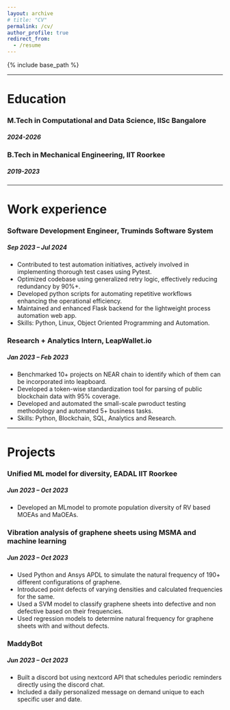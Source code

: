 ```yaml
---
layout: archive
# title: "CV" 
permalink: /cv/
author_profile: true
redirect_from:
  - /resume
---
```


{% include base_path %}

------
# Education

### M.Tech in Computational and Data Science, IISc Bangalore
##### 2024-2026
### B.Tech in Mechanical Engineering, IIT Roorkee
##### 2019-2023

------
# Work experience

### Software Development Engineer, Truminds Software System                  
##### Sep 2023 – Jul 2024
* Contributed to test automation initiatives, actively involved in implementing thorough test cases using Pytest.
* Optimized codebase using generalized retry logic, effectively reducing redundancy by 90%+.
* Developed python scripts for automating repetitive workflows enhancing the operational efficiency.
* Maintained and enhanced Flask backend for the lightweight process automation web app.
* Skills: Python, Linux, Object Oriented Programming and Automation.

### Research + Analytics Intern, LeapWallet.io                               
##### Jan 2023 – Feb 2023
* Benchmarked 10+ projects on NEAR chain to identify which of them can be incorporated into leapboard.
* Developed a token-wise standardization tool for parsing of public blockchain data with 95% coverage.
* Developed and automated the small-scale pwroduct testing methodology and automated 5+ business tasks.
* Skills: Python, Blockchain, SQL, Analytics and Research.

------
# Projects

### Unified ML model for diversity, EADAL IIT Roorkee                        
##### Jun 2023 – Oct 2023
* Developed an MLmodel to promote population diversity of RV based MOEAs and MaOEAs.

### Vibration analysis of graphene sheets using MSMA and machine learning    
##### Jun 2023 – Oct 2023
* Used Python and Ansys APDL to simulate the natural frequency of 190+ different configurations of graphene.
* Introduced point defects of varying densities and calculated frequencies for the same.
* Used a SVM model to classify graphene sheets into defective and non defective based on their frequencies.
* Used regression models to determine natural frequency for graphene sheets with and without defects.

### MaddyBot                                                                 
##### Jun 2023 – Oct 2023
* Built a discord bot using nextcord API that schedules periodic reminders directly using the discord chat.
* Included a daily personalized message on demand unique to each specific user and date.


<!-- Publications
======
  <ul>{% for post in site.publications reversed %}
    {% include archive-single-cv.html %}
  {% endfor %}</ul>
  
Talks
======
  <ul>{% for post in site.talks reversed %}
    {% include archive-single-talk-cv.html  %}
  {% endfor %}</ul>
  
Teaching
======
  <ul>{% for post in site.teaching reversed %}
    {% include archive-single-cv.html %}
  {% endfor %}</ul> -->
  
<!-- Service and leadership
======
* Currently signed in to 43 different slack teams -->
